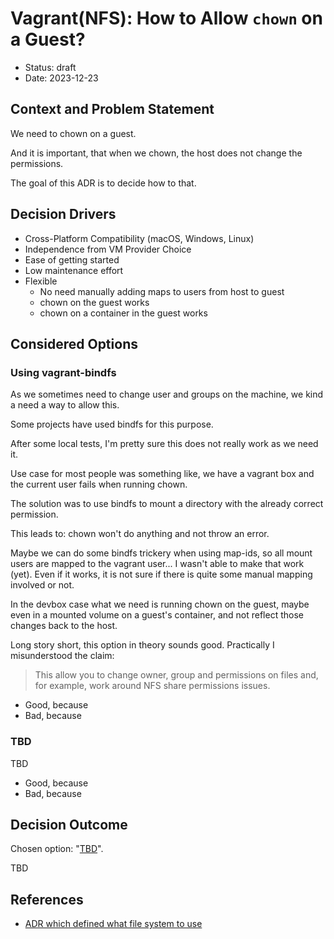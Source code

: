 # Vagrant(NFS): How to Allow `chown` on a Guest?

* Status: draft
* Date: 2023-12-23

## Context and Problem Statement

We need to chown on a guest. 

And it is important, that when we chown, the host does not change the permissions.

The goal of this ADR is to decide how to that.

## Decision Drivers

* Cross-Platform Compatibility (macOS, Windows, Linux)
* Independence from VM Provider Choice
* Ease of getting started
* Low maintenance effort
* Flexible
  * No need manually adding maps to users from host to guest
  * chown on the guest works
  * chown on a container in the guest works

## Considered Options

### Using vagrant-bindfs

As we sometimes need to change user and groups on the machine, we kind a need a way to allow this.

Some projects have used bindfs for this purpose.

After some local tests, I'm pretty sure this does not really work as we need it.

Use case for most people was something like, we have a vagrant box and the current user fails when
running chown.

The solution was to use bindfs to mount a directory with the already correct permission.

This leads to: chown won't do anything and not throw an error.

Maybe we can do some bindfs trickery when using map-ids, so all mount users are mapped to the
vagrant user... I wasn't able to make that work (yet). Even if it works, it is not sure if there is
quite some manual mapping involved or not.

In the devbox case what we need is running chown on the guest, maybe even in a mounted volume on a
guest's container, and not reflect those changes back to the host.

Long story short, this option in theory sounds good. Practically I misunderstood the claim:
> This allow you to change owner, group and permissions on files and, for example, work around NFS
> share permissions issues.

* Good, because
* Bad, because

### TBD

TBD

* Good, because
* Bad, because

## Decision Outcome

Chosen option: "[TBD](#nfs)".

TBD

## References

* [ADR which defined what file system to use](2023_12_22_vagrant_which_file_system_to_use.md)
